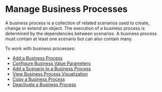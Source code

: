 # Manage Business Processes

A business process is a collection of related scenarios used to create,
change or extend an object. The execution of a business process is
determined by the dependencies between scenarios. A business process
must contain at least one scenario but can also contain many.

To work with business processes:

  - [Add a Business Process](Add_Business_Process.htm)
  - [Configure Business Value
    Parameters](Configure_Business_Value_Parameters.htm)
  - [Add a Scenario to a Business
    Process](Add_a_Scenario_to_a_Business_Process.htm)
  - [View Business Process
    Visualization](View_Business%20_Process_Visualization.htm)
  - [Copy a Business Process](Copy_a_Business_Process.htm)
  - [Deactivate a Business Process](Deactivate_Business_Process.htm)
